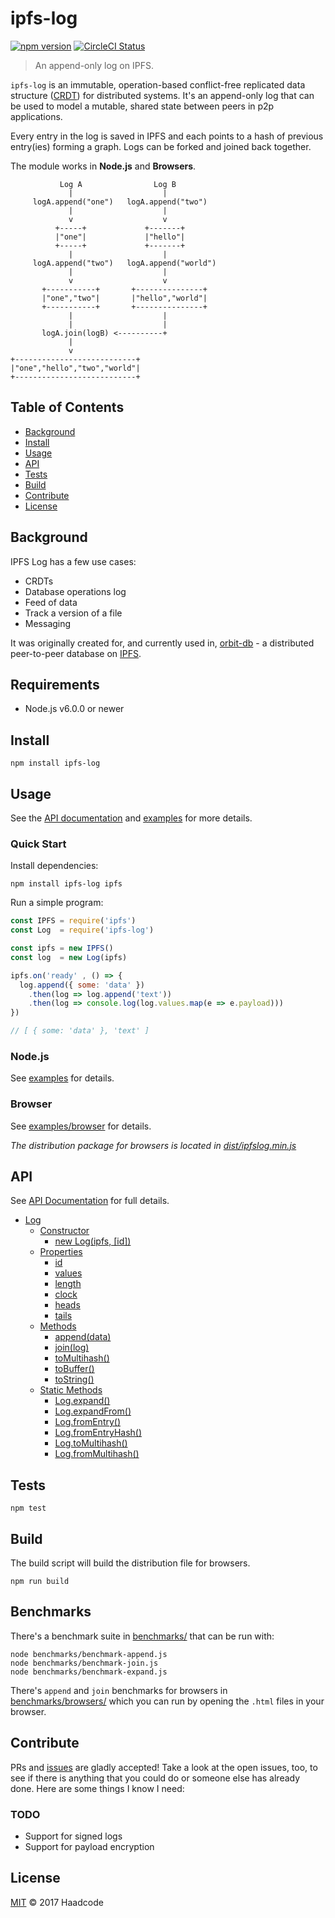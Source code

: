 # ipfs-log

[![npm version](https://badge.fury.io/js/ipfs-log.svg)](https://badge.fury.io/js/ipfs-log)
[![CircleCI Status](https://circleci.com/gh/haadcode/ipfs-log.svg?style=shield)](https://circleci.com/gh/haadcode/ipfs-log)

> An append-only log on IPFS.

`ipfs-log` is an immutable, operation-based conflict-free replicated data structure ([CRDT](https://en.wikipedia.org/wiki/Conflict-free_replicated_data_type)) for distributed systems. It's an append-only log that can be used to model a mutable, shared state between peers in p2p applications.

Every entry in the log is saved in IPFS and each points to a hash of previous entry(ies) forming a graph. Logs can be forked and joined back together.

The module works in **Node.js** and **Browsers**.

```
           Log A                Log B
             |                    |
     logA.append("one")   logA.append("two")
             |                    |
             v                    v
          +-----+             +-------+
          |"one"|             |"hello"|
          +-----+             +-------+
             |                    |
     logA.append("two")   logA.append("world")
             |                    |
             v                    v
       +-----------+       +---------------+
       |"one","two"|       |"hello","world"|
       +-----------+       +---------------+
             |                    |
             |                    |
       logA.join(logB) <----------+
             |
             v
+---------------------------+
|"one","hello","two","world"|
+---------------------------+
```


## Table of Contents

- [Background](#background)
- [Install](#install)
- [Usage](#usage)
- [API](#api)
- [Tests](#tests)
- [Build](#build)
- [Contribute](#contribute)
- [License](#license)

## Background

IPFS Log has a few use cases:

- CRDTs
- Database operations log
- Feed of data
- Track a version of a file
- Messaging

It was originally created for, and currently used in, [orbit-db](https://github.com/haadcode/orbit-db) - a distributed peer-to-peer database on [IPFS](https://github.com/ipfs/ipfs).

## Requirements

- Node.js v6.0.0 or newer

## Install

```
npm install ipfs-log
```

## Usage

See the [API documentation](#api) and [examples](https://github.com/haadcode/ipfs-log/tree/master/examples) for more details.

### Quick Start

Install dependencies:

```
npm install ipfs-log ipfs
```

Run a simple program:

```javascript
const IPFS = require('ipfs')
const Log  = require('ipfs-log')

const ipfs = new IPFS()
const log  = new Log(ipfs)

ipfs.on('ready' , () => {
  log.append({ some: 'data' })
    .then(log => log.append('text'))
    .then(log => console.log(log.values.map(e => e.payload)))
})

// [ { some: 'data' }, 'text' ]
```

### Node.js

See [examples](https://github.com/haadcode/ipfs-log/tree/master/examples) for details.

### Browser

See [examples/browser](https://github.com/haadcode/ipfs-log/tree/master/examples/browser) for details.

*The distribution package for browsers is located in [dist/ipfslog.min.js](https://github.com/haadcode/ipfs-log/tree/master/dist)*

## API

See [API Documentation](https://github.com/haadcode/ipfs-log/tree/master/API.md) for full details.

- [Log](https://github.com/haadcode/ipfs-log/tree/master/API.md#log)
  - [Constructor](https://github.com/haadcode/ipfs-log/tree/master/API.md##constructor)
    - [new Log(ipfs, [id])](https://github.com/haadcode/ipfs-log/tree/master/API.md##new-log-ipfs-id)
  - [Properties](https://github.com/haadcode/ipfs-log/tree/master/API.md##properties)
    - [id](https://github.com/haadcode/ipfs-log/tree/master/API.md##id)
    - [values](https://github.com/haadcode/ipfs-log/tree/master/API.md##values)
    - [length](https://github.com/haadcode/ipfs-log/tree/master/API.md##length)
    - [clock](https://github.com/haadcode/ipfs-log/tree/master/API.md##length)
    - [heads](https://github.com/haadcode/ipfs-log/tree/master/API.md##heads)
    - [tails](https://github.com/haadcode/ipfs-log/tree/master/API.md##tails)
  - [Methods](https://github.com/haadcode/ipfs-log/tree/master/API.md##methods)
    - [append(data)](https://github.com/haadcode/ipfs-log/tree/master/API.md##appenddata)
    - [join(log)](https://github.com/haadcode/ipfs-log/tree/master/API.md##joinlog)
    - [toMultihash()](https://github.com/haadcode/ipfs-log/tree/master/API.md##tomultihash)
    - [toBuffer()](https://github.com/haadcode/ipfs-log/tree/master/API.md##tobuffer)
    - [toString()](https://github.com/haadcode/ipfs-log/tree/master/API.md##toString)
  - [Static Methods](https://github.com/haadcode/ipfs-log/tree/master/API.md##static-methods)
    - [Log.expand()]()
    - [Log.expandFrom()]()
    - [Log.fromEntry()]()
    - [Log.fromEntryHash()]()
    - [Log.toMultihash()]()
    - [Log.fromMultihash()]()

## Tests

```
npm test
```

## Build

The build script will build the distribution file for browsers.

```
npm run build
```

## Benchmarks

There's a benchmark suite in [benchmarks/](https://github.com/haadcode/ipfs-log/blob/master/benchmarks) that can be run with:

```
node benchmarks/benchmark-append.js
node benchmarks/benchmark-join.js
node benchmarks/benchmark-expand.js
```

There's `append` and `join` benchmarks for browsers in [benchmarks/browsers/](https://github.com/haadcode/ipfs-log/blob/master/benchmarks/browsers) which you can run by opening the `.html` files in your browser.

## Contribute

PRs and [issues](https://github.com/haadcode/ipfs-log/issues) are gladly accepted! Take a look at the open issues, too, to see if there is anything that you could do or someone else has already done. Here are some things I know I need:

### TODO

- Support for signed logs
- Support for payload encryption

## License

[MIT](LICENSE) © 2017 Haadcode
